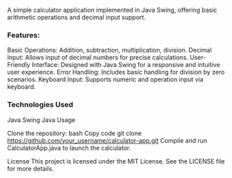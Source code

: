 A simple calculator application implemented in Java Swing, offering basic arithmetic operations and decimal input support.

<h3>Features:</h3>

Basic Operations: Addition, subtraction, multiplication, division.
Decimal Input: Allows input of decimal numbers for precise calculations.
User-Friendly Interface: Designed with Java Swing for a responsive and intuitive user experience.
Error Handling: Includes basic handling for division by zero scenarios.
Keyboard Input: Supports numeric and operation input via keyboard.

<h3>Technologies Used</h3>
Java Swing
Java
Usage

Clone the repository:
bash
Copy code
git clone https://github.com/your_username/calculator-app.git
Compile and run CalculatorApp.java to launch the calculator.


License
This project is licensed under the MIT License. See the LICENSE file for more details.

